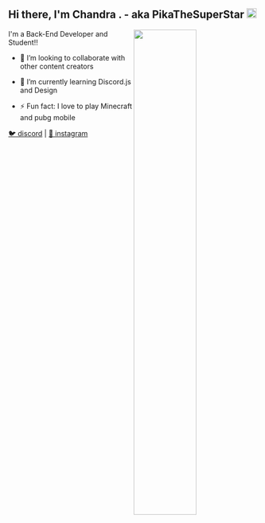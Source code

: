 <h2>Hi there, I'm Chandra . - aka PikaTheSuperStar <img src="https://media.giphy.com/media/Q7LHmoFwVP6Yc1swZs/giphy.gif" height="20px"></h2>

<img width="50%" align="right" src="https://github-readme-stats.vercel.app/api?username=cpojha&show_icons=true&hide_title=true&theme=merko">

I'm a Back-End Developer and Student!!

- 👯 I’m looking to collaborate with other content creators

- 🎈 I’m currently learning Discord.js and Design

- ⚡ Fun fact: I love to play Minecraft and pubg mobile

[🐦 discord](https://https://discord.com/users/597435632117088267) | [🏡 instagram](https://www.instagram.com/ig_pikathegreat)

















